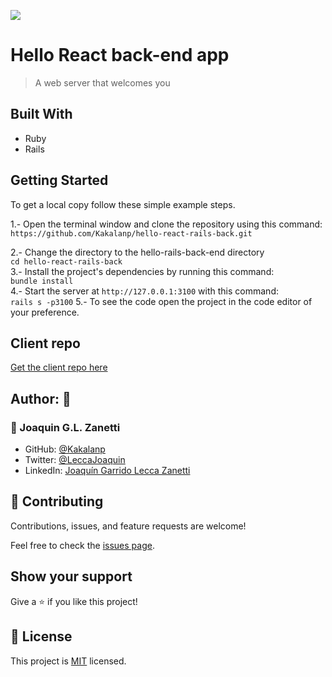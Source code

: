 ![](https://img.shields.io/badge/Microverse-blueviolet)

# Hello React back-end app
> A web server that welcomes you

## Built With

- Ruby
- Rails

## Getting Started

To get a local copy follow these simple example steps.  

1.- Open the terminal window and clone the repository using this command:  
`https://github.com/Kakalanp/hello-react-rails-back.git` 

2.- Change the directory to the hello-rails-back-end directory  
`cd hello-react-rails-back`  
3.- Install the project's dependencies by running this command:   
`bundle install`  
4.- Start the server at `http://127.0.0.1:3100` with this command:   
`rails s -p3100` 
5.- To see the code open the project in the code editor of your preference.  

## Client repo
[Get the client repo here](https://github.com/Kakalanp/hello-react-rails-front.git)

## Author: 👋

### 👤 Joaquin G.L. Zanetti
- GitHub: [@Kakalanp](https://github.com/Kakalanp)
- Twitter: [@LeccaJoaquin](https://twitter.com/LeccaJoaquin)
- LinkedIn: [Joaquín Garrido Lecca Zanetti](https://www.linkedin.com/in/joaquin-garrido-lecca-zanetti/)

## 🤝 Contributing

Contributions, issues, and feature requests are welcome!

Feel free to check the [issues page](../../issues/).

## Show your support

Give a ⭐️ if you like this project!

## 📝 License

This project is [MIT](./LICENSE.md) licensed.
